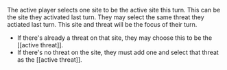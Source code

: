 The active player selects one site to be the active site this turn. This can be the site they activated last turn. They may select the same threat they actiated last turn. This site and threat will be the focus of their turn. 
- If there's already a threat on that site, they may choose this to be the [[active threat]].
- If there's no threat on the site, they must add one and select that threat as the [[active threat]].